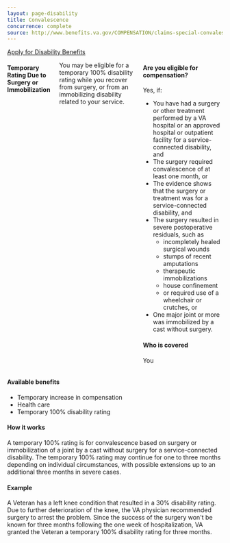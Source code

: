 ```yaml
---
layout: page-disability
title: Convalescence
concurrence: complete
source: http://www.benefits.va.gov/COMPENSATION/claims-special-convalescence.asp
---
```


<div class="main" role="main" markdown="0">

<div class="action-bar">
  <div class="row">
    <div class="small-12 columns">
      <a class="usa-button-primary" href="{{ site.url}}/disability-benefits/get/">Apply for Disability Benefits</a>
    </div>
  </div>
</div>

<div class="section one" markdown="0">
<div class="primary" markdown="0">
<div class="row" markdown="0">
<div class="small-12 columns" markdown="1">

#### Temporary Rating Due to Surgery or Immobilization

You may be eligible for a temporary 100% disability rating while you recover from surgery, or from an immobilizing disability related to your service.

<div class="call-out" markdown="1">

#### Are you eligible for compensation?

Yes, if:

-	You have had a surgery or other treatment performed by a VA hospital or an approved hospital or outpatient facility for a service-connected disability, and
-	The surgery required convalescence of at least one month, or
-	The evidence shows that the surgery or treatment was for a service-connected disability, and
-	The surgery resulted in severe postoperative residuals, such as
    - incompletely healed surgical wounds
    - stumps of recent amputations
    - therapeutic immobilizations
    - house confinement
    - or required use of a wheelchair or crutches, or
-	One major joint or more was immobilized by a cast without surgery.

#### Who is covered

You

</div>
</div>

<div class="small-12 columns">
<div markdown="1">

#### Available benefits

-	Temporary increase in compensation
-	Health care
-	Temporary 100% disability rating

#### How it works

A temporary 100% rating is for convalescence based on surgery or immobilization of a joint by a cast without surgery for a service-connected disability. The temporary 100% rating may continue for one to three months depending on individual circumstances, with possible extensions up to an additional three months in severe cases.

#### Example

A Veteran has a left knee condition that resulted in a 30% disability rating. Due to further deterioration of the knee, the VA physician recommended surgery to arrest the problem. Since the success of the surgery won't be known for three months following the one week of hospitalization, VA granted the Veteran a temporary 100% disability rating for three months.

</div>
</div>
</div>
</div>

</div>
